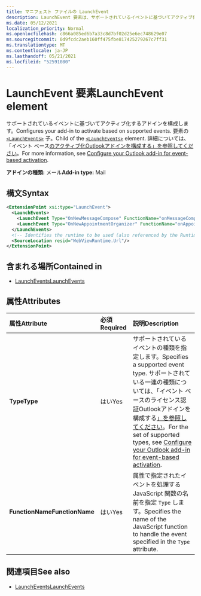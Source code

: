 ```yaml
---
title: マニフェスト ファイルの LaunchEvent
description: LaunchEvent 要素は、サポートされているイベントに基づいてアクティブ化するアドインを構成します。
ms.date: 05/12/2021
localization_priority: Normal
ms.openlocfilehash: c866a085ed6b7a33c8d7bf02d25e6ec748629e07
ms.sourcegitcommit: 0d9fcdc2aeb160ff475fbe817425279267c7ff31
ms.translationtype: MT
ms.contentlocale: ja-JP
ms.lasthandoff: 05/21/2021
ms.locfileid: "52591080"
---
```

# <a name="launchevent-element"></a><span data-ttu-id="e146d-103">LaunchEvent 要素</span><span class="sxs-lookup"><span data-stu-id="e146d-103">LaunchEvent element</span></span>

<span data-ttu-id="e146d-104">サポートされているイベントに基づいてアクティブ化するアドインを構成します。</span><span class="sxs-lookup"><span data-stu-id="e146d-104">Configures your add-in to activate based on supported events.</span></span> <span data-ttu-id="e146d-105">要素の [`<LaunchEvents>`](launchevents.md) 子。</span><span class="sxs-lookup"><span data-stu-id="e146d-105">Child of the [`<LaunchEvents>`](launchevents.md) element.</span></span> <span data-ttu-id="e146d-106">詳細については、「イベント ベース[のアクティブ化Outlookアドインを構成する」を参照してください](../../outlook/autolaunch.md)。</span><span class="sxs-lookup"><span data-stu-id="e146d-106">For more information, see [Configure your Outlook add-in for event-based activation](../../outlook/autolaunch.md).</span></span>

<span data-ttu-id="e146d-107">**アドインの種類:** メール</span><span class="sxs-lookup"><span data-stu-id="e146d-107">**Add-in type:** Mail</span></span>

## <a name="syntax"></a><span data-ttu-id="e146d-108">構文</span><span class="sxs-lookup"><span data-stu-id="e146d-108">Syntax</span></span>

```XML
<ExtensionPoint xsi:type="LaunchEvent">
  <LaunchEvents>
    <LaunchEvent Type="OnNewMessageCompose" FunctionName="onMessageComposeHandler"/>
    <LaunchEvent Type="OnNewAppointmentOrganizer" FunctionName="onAppointmentComposeHandler"/>
  </LaunchEvents>
  <!-- Identifies the runtime to be used (also referenced by the Runtime element). -->
  <SourceLocation resid="WebViewRuntime.Url"/>
</ExtensionPoint>
```

## <a name="contained-in"></a><span data-ttu-id="e146d-109">含まれる場所</span><span class="sxs-lookup"><span data-stu-id="e146d-109">Contained in</span></span>

- [<span data-ttu-id="e146d-110">LaunchEvents</span><span class="sxs-lookup"><span data-stu-id="e146d-110">LaunchEvents</span></span>](launchevents.md)

## <a name="attributes"></a><span data-ttu-id="e146d-111">属性</span><span class="sxs-lookup"><span data-stu-id="e146d-111">Attributes</span></span>

|  <span data-ttu-id="e146d-112">属性</span><span class="sxs-lookup"><span data-stu-id="e146d-112">Attribute</span></span>  |  <span data-ttu-id="e146d-113">必須</span><span class="sxs-lookup"><span data-stu-id="e146d-113">Required</span></span>  |  <span data-ttu-id="e146d-114">説明</span><span class="sxs-lookup"><span data-stu-id="e146d-114">Description</span></span>  |
|:-----|:-----|:-----|
|  <span data-ttu-id="e146d-115">**Type**</span><span class="sxs-lookup"><span data-stu-id="e146d-115">**Type**</span></span>  |  <span data-ttu-id="e146d-116">はい</span><span class="sxs-lookup"><span data-stu-id="e146d-116">Yes</span></span>  | <span data-ttu-id="e146d-117">サポートされているイベントの種類を指定します。</span><span class="sxs-lookup"><span data-stu-id="e146d-117">Specifies a supported event type.</span></span> <span data-ttu-id="e146d-118">サポートされている一連の種類については、「イベント ベースのライセンス認証Outlookアドインを構成する[」を参照してください](../../outlook/autolaunch.md#supported-events)。</span><span class="sxs-lookup"><span data-stu-id="e146d-118">For the set of supported types, see [Configure your Outlook add-in for event-based activation](../../outlook/autolaunch.md#supported-events).</span></span> |
|  <span data-ttu-id="e146d-119">**FunctionName**</span><span class="sxs-lookup"><span data-stu-id="e146d-119">**FunctionName**</span></span>  |  <span data-ttu-id="e146d-120">はい</span><span class="sxs-lookup"><span data-stu-id="e146d-120">Yes</span></span>  | <span data-ttu-id="e146d-121">属性で指定されたイベントを処理する JavaScript 関数の名前を指定 `Type` します。</span><span class="sxs-lookup"><span data-stu-id="e146d-121">Specifies the name of the JavaScript function to handle the event specified in the `Type` attribute.</span></span> |

## <a name="see-also"></a><span data-ttu-id="e146d-122">関連項目</span><span class="sxs-lookup"><span data-stu-id="e146d-122">See also</span></span>

- [<span data-ttu-id="e146d-123">LaunchEvents</span><span class="sxs-lookup"><span data-stu-id="e146d-123">LaunchEvents</span></span>](launchevents.md)
